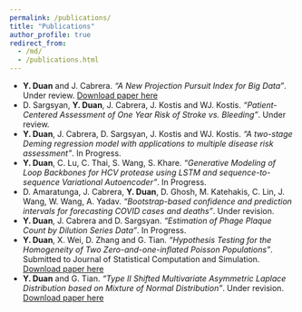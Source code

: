 ```yaml
---
permalink: /publications/
title: "Publications"
author_profile: true
redirect_from: 
  - /md/
  - /publications.html
---
```


*	**Y. Duan** and J. Cabrera. <var>“A New Projection Pursuit Index for Big Data”</var>. Under review. [Download paper here](https://yajie1020.github.io/yajieduan/files/PP_bigdata.pdf)
*	D. Sargsyan, **Y. Duan**, J. Cabrera, J. Kostis and WJ. Kostis. <var>“Patient-Centered Assessment of One Year Risk of Stroke vs. Bleeding”</var>. Under review. 
* **Y. Duan**, J. Cabrera, D. Sargsyan, J. Kostis and WJ. Kostis. <var>“A two-stage Deming regression model with applications to multiple disease risk assessment”</var>. In Progress.
*	**Y. Duan**, C. Lu, C. Thai, S. Wang, S. Khare. <var>“Generative Modeling of Loop Backbones for HCV protease using LSTM and sequence-to-sequence Variational Autoencoder”</var>. In Progress.
*	D. Amaratunga, J. Cabrera, **Y. Duan**, D. Ghosh, M. Katehakis, C. Lin, J. Wang, W. Wang, A. Yadav. <var>“Bootstrap-based confidence and prediction intervals for forecasting COVID cases and deaths”</var>. Under revision. 
*	**Y. Duan**, J. Cabrera and D. Sargsyan. <var>“Estimation of Phage Plaque Count by Dilution Series Data”</var>. In Progress.
*	**Y. Duan**, X. Wei, D. Zhang and G. Tian. <var>“Hypothesis Testing for the Homogeneity of Two Zero-and-one-inflated Poisson Populations”</var>. Submitted to Journal of Statistical Computation and Simulation. [Download paper here](https://yajie1020.github.io/yajieduan/files/HypothesisTesting_ZOIP.pdf)
*	**Y. Duan** and G. Tian. <var>“Type II Shifted Multivariate Asymmetric Laplace Distribution based on Mixture of Normal Distribution”</var>. Under revision. [Download paper here](https://yajie1020.github.io/yajieduan/files/Type_II_Shifted_Asymmetric_Laplace.pdf)


